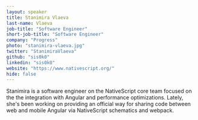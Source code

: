 ```yaml
---
layout: speaker
title: Stanimira Vlaeva
last-name: Vlaeva
job-title: "Software Engineer"
short-job-title: "Software Engineer"
company: "Progress"
photo: "stanimira-vlaeva.jpg"
twitter: "StanimiraVlaeva"
github: "sis0k0"
linkedin: "sis0k0"
website: "https://www.nativescript.org/"
hide: false
---
```


Stanimira is a software engineer on the NativeScript core team focused on the the integration with Angular and performance optimizations. Lately, she's been working on providing an official way for sharing code between web and mobile Angular via NativeScript schematics and webpack.